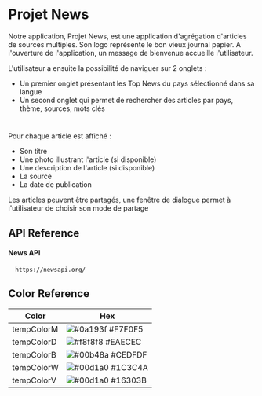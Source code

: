 
# Projet News



Notre application, Projet News, est une application d'agrégation d'articles de sources multiples. 
Son logo représente le bon vieux journal papier. 
A l'ouverture de l'application, un message de bienvenue accueille l'utilisateur.

L'utilisateur a ensuite la possibilité de naviguer sur 2 onglets : 
            
 - Un premier onglet présentant les Top News du pays sélectionné dans sa langue 
 - Un second onglet qui permet de rechercher des articles par pays, thème, sources, mots clés

#

Pour chaque article est affiché :
            
 - Son titre 
 - Une photo illustrant l'article (si disponible)
 - Une description de l'article (si disponible)
 - La source
 - La date de publication

Les articles peuvent être partagés, une fenêtre de dialogue permet à l'utilisateur de choisir son mode de partage


## API Reference

#### News API 

```https
  https://newsapi.org/
```


## Color Reference

| Color             | Hex                                                                |
| ----------------- | ------------------------------------------------------------------ |
| tempColorM | ![#0a193f](https://via.placeholder.com/10/F7F0F5?text=+) #F7F0F5 |
| tempColorD | ![#f8f8f8](https://via.placeholder.com/10/EAECEC?text=+) #EAECEC |
| tempColorB | ![#00b48a](https://via.placeholder.com/10/CEDFDF?text=+) #CEDFDF |
| tempColorW | ![#00d1a0](https://via.placeholder.com/10/1C3C4A?text=+) #1C3C4A |
| tempColorV | ![#00d1a0](https://via.placeholder.com/10/16303B?text=+) #16303B |
